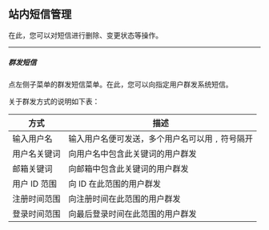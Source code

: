 ## 站内短信管理

在此，您可以对短信进行删除、变更状态等操作。

----------

##### 群发短信

点左侧子菜单的群发短信菜单。在此，您可以向指定用户群发系统短信。

关于群发方式的说明如下表：

| 方式 | 描述 |
| - | - |
| 输入用户名 | 输入用户名便可发送，多个用户名可以用 <kbd>,</kbd> 符号隔开 |
| 用户名关键词 | 向用户名中包含此关键词的用户群发 |
| 邮箱关键词 | 向邮箱中包含此关键词的用户群发 |
| 用户 ID 范围 | 向 ID 在此范围的用户群发 |
| 注册时间范围 | 向注册时间在此范围的用户群发 |
| 登录时间范围 | 向最后登录时间在此范围的用户群发 |
